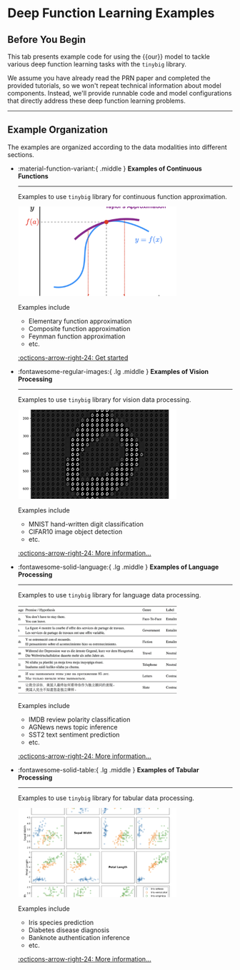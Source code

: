 # Deep Function Learning Examples

## Before You Begin

This tab presents example code for using the {{our}} model to tackle various 
deep function learning tasks with the `tinybig` library. 

We assume you have already read the PRN paper and completed the provided tutorials, 
so we won't repeat technical information about model components. Instead, we'll provide runnable 
code and model configurations that directly address these deep function learning problems.

-------------------------

## Example Organization

The examples are organized according to the data modalities into different sections.

<div class="grid cards" markdown>

-   :material-function-variant:{ .middle } __Examples of Continuous Functions__

    ---
    Examples to use `tinybig` library for continuous function approximation.

    <img src="../assets/img/function.png" alt="function_data" style="height: 200px; aspect-ratio: 16/9; object-fit: cover;">

    Examples include

    * Elementary function approximation
    * Composite function approximation
    * Feynman function approximation
    * etc.

    [:octicons-arrow-right-24: Get started](./function/index.md)

-   :fontawesome-regular-images:{ .lg .middle } __Examples of Vision Processing__

    ---
    Examples to use `tinybig` library for vision data processing.
    
    <img src="../assets/img/image.png" alt="image_data" style="height: 200px; aspect-ratio: 16/9; object-fit: cover;">

    Examples include

    * MNIST hand-written digit classification
    * CIFAR10 image object detection
    * etc.

    [:octicons-arrow-right-24: More information...](./image/index.md)

-   :fontawesome-solid-language:{ .lg .middle } __Examples of Language Processing__

    ---

    Examples to use `tinybig` library for language data processing.
    
    <img src="../assets/img/language.jpg" alt="language_data" style="height: 200px; aspect-ratio: 16/9; object-fit: cover;">
    
    Examples include

    * IMDB review polarity classification
    * AGNews news topic inference
    * SST2 text sentiment prediction
    * etc.

    [:octicons-arrow-right-24: More information...](./text/index.md)

-   :fontawesome-solid-table:{ .lg .middle } __Examples of Tabular Processing__

    ---

    Examples to use `tinybig` library for tabular data processing.

    <img src="../assets/img/tabular.png" alt="tabular_data" style="height: 200px; aspect-ratio: 16/9; object-fit: cover;">

    Examples include

    * Iris species prediction
    * Diabetes disease diagnosis 
    * Banknote authentication inference
    * etc.

    [:octicons-arrow-right-24: More information...](./tabular/index.md)

</div>